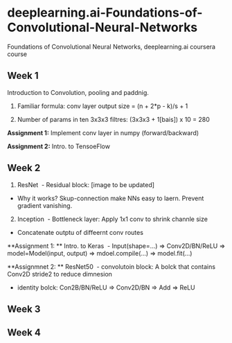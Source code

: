 # deeplearning.ai-Foundations-of-Convolutional-Neural-Networks
Foundations of Convolutional Neural Networks, deeplearning.ai coursera course

## Week 1

Introduction to Convolution, pooling and paddnig.

1. Familiar formula: conv layer output size = (n + 2*p - k)/s + 1

2. Number of params in ten 3x3x3 filtres: (3x3x3 + 1[bais]) x 10 = 280

**Assignment 1:** Implement conv layer in numpy (forward/backward)

**Assignment 2:** Intro. to TensoeFlow

## Week 2

1. ResNet
 - Residual block: [image to be updated]
 
 - Why it works? Skup-connection make NNs easy to laern. Prevent gradient vanishing.

2. Inception
 - Bottleneck layer: Apply 1x1 conv to shrink channle size
 
 - Concatenate outptu of diffeernt conv routes


**Assignment 1: ** Intro. to Keras
 - Input(shape=...) => Conv2D/BN/ReLU => model=Model(input, output) => mdoel.compile(...) => model.fit(...)

**Assignmnet 2: ** ResNet50
 - convolutoin block: A bolck that contains Conv2D stride2 to reduce dimnesion
 
 - identity bolck: Con2B/BN/ReLU => Conv2D/BN => Add => ReLU
  
## Week 3

## Week 4
